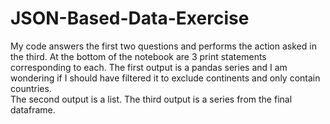 # JSON-Based-Data-Exercise
My code answers the first two questions and performs the action asked in the third. At the bottom of the notebook are 3 print statements corresponding to each. 
The first output is a pandas series and I am wondering if I should have filtered it to exclude continents and only contain countries.  
The second output is a list.
The third output is a series from the final dataframe.
